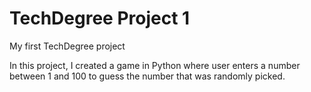 # TechDegree Project 1
 My first TechDegree project

In this project, I created a game in Python where user enters a number between 1 and 100 to guess the number that was randomly picked.
